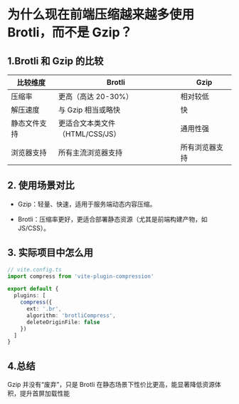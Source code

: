 # 为什么现在前端压缩越来越多使用 Brotli，而不是 Gzip？

## 1.Brotli 和 Gzip 的比较

| 比较维度 | Brotli | Gzip |
| -------- | ------ | ---- |
| 压缩率   | 更高（高达 20-30%） | 相对较低 |
| 解压速度 | 与 Gzip 相当或略快 | 快     |
| 静态文件支持 | 更适合文本类文件（HTML/CSS/JS） | 通用性强 |
| 浏览器支持 | 所有主流浏览器支持 | 所有浏览器支持 |

## 2. 使用场景对比

- Gzip：轻量、快速，适用于服务端动态内容压缩。

- Brotli：压缩率更好，更适合部署静态资源（尤其是前端构建产物，如 JS/CSS）。

## 3. 实际项目中怎么用

```ts
// vite.config.ts
import compress from 'vite-plugin-compression'

export default {
  plugins: [
    compress({
      ext: '.br',
      algorithm: 'brotliCompress',
      deleteOriginFile: false
    })
  ]
}
```

## 4.总结

Gzip 并没有“废弃”，只是 Brotli 在静态场景下性价比更高，能显著降低资源体积，提升首屏加载性能
